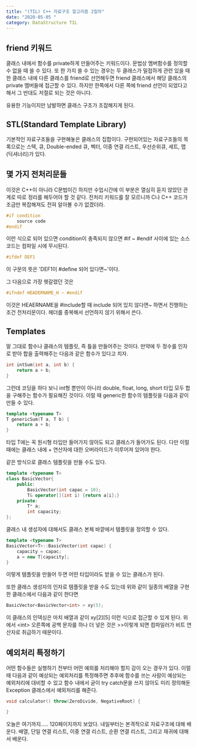 ```yaml
---
title: "(TIL) C++ 자료구조 알고리즘 2일차"
date: "2020-05-05 "
category: DataStructure TIL
---
```


## friend 키워드

클래스 내에서 함수를 private하게 만들어주는 키워드이다. 문법상 멤버함수를 정의할 수 없을 때 쓸 수 있다. 또 한 가지 쓸 수 있는 경우는 두 클래스가 밀접하게 관련 있을 때 한 클래스 내에 다른 클래스를 friend로 선언해두면 friend 클래스에서 해당 클래스의 private 멤버들에 접근할 수 있다. 하지만 한쪽에서 다른 쪽에 friend 선언이 되었다고 해서 그 반대도 저절로 되는 것은 아니다.

유용한 기능이지만 남발하면 클래스 구조가 조잡해지게 된다.

## STL(Standard Template Library)

기본적인 자료구조들을 구현해놓은 클래스의 집합이다. 구현되어있는 자료구조들의 목록으로는 스택, 큐, Double-ended 큐, 벡터, 이중 연결 리스트, 우선순위큐, 세트, 맵(딕셔너리)가 있다.

## 몇 가지 전처리문들

이것은 C++이 아니라 C문법이긴 하지만 수업시간에 이 부분은 열심히 듣지 않았던 관계로 따로 정리를 해두어야 할 것 같다. 전처리 키워드를 잘 모르니까 C나 C++ 코드가 조금만 복잡해져도 전혀 알아볼 수가 없겠더라.

```c++
#if condition
    source code
#endif
```

이런 식으로 되어 있으면 condition이 충족되지 않으면 #if ~ #endif 사이에 있는 소스 코드는 컴파일 시에 무시된다.

```c++
#ifdef DEF1
```

이 구문의 뜻은 'DEF1이 #define 되어 있다면~'이다.

그 다음으로 가장 헷갈렸던 것은

```c++
#ifndef HEADERNAME_H ~ #endif
```

이것은 HEAERNAME을 #include할 때 include 되어 있지 않다면~ 하면서 진행하는 조건 전처리문이다. 헤더를 중복해서 선언하지 않기 위해서 쓴다.

## Templates

말 그대로 함수나 클래스의 템플릿, 즉 틀을 만들어주는 것이다. 만약에 두 정수를 인자로 받아 합을 출력해주는 다음과 같은 함수가 있다고 치자.

```c++
int intSum(int a, int b) {
    return a + b;
}
```

그런데 코딩을 하다 보니 int형 뿐만이 아니라 double, float, long, short 타입 모두 합을 구해주는 함수가 필요해진 것이다. 이럴 때 generic한 함수의 템플릿을 다음과 같이 만들 수 있다.

```c++
template <typename T>
T genericSum(T a, T b) {
    return a + b;
}
```

타입 T에는 꼭 원시형 타입만 들어가지 않아도 되고 클래스가 들어가도 된다. 다만 이럴 때에는 클래스 내에 + 연산자에 대한 오버라이드가 이루어져 있어야 한다.

같은 방식으로 클래스 템플릿을 만들 수도 있다.

```c++
template <typename T>
class BasicVector{
    public:
        BasicVector(int capac = 10);
        T& operator[](int i) {return a[i];}
    private:
        T* a;
        int capacity;
};
```

클래스 내 생성자에 대해서도 클래스 본체 바깥에서 템플릿을 정의할 수 있다.

```c++
template <typename T>
BasicVector<T>::BasicVector(int capac) {
    capacity = capac;
    a = new T[capacity];
}
```

이렇게 템플릿을 만들어 두면 어떤 타입이라도 받을 수 있는 클래스가 된다.

또한 클래스 생성자의 인자로 템플릿을 받을 수도 있는데 위와 같이 일종의 배열을 구현한 클래스에서 다음과 같이 한다면

```c++
BasicVector<BasicVector<int> > xy(5);
```

이 클래스의 인덱싱은 마치 배열과 같이 xy[2][5] 이런 식으로 접근할 수 있게 된다. 위에서 \<int> 오른쪽에 공백 문자를 하나 더 넣은 것은 >>이렇게 되면 컴파일러가 비트 연산자로 취급하기 때문이다.

## 예외처리 특정하기

어떤 함수들은 실행하기 전부터 어떤 예외를 처리해야 할지 감이 오는 경우가 있다. 이럴 때 다음과 같이 예상되는 예외처리를 특정해주면 추후에 함수를 쓰는 사람이 예상되는 예외처리에 대비할 수 있고 함수 내에서 굳이 try catch문을 쓰지 않아도 미리 정의해둔 Exception 클래스에서 예외처리를 해준다.

```c++
void calculator() throw(ZeroDivide, NegativeRoot) {

}
```

오늘은 여기까지..... 120페이지까지 보았다. 내일부터는 본격적으로 자료구조에 대해 배운다. 배열, 단일 연결 리스트, 이중 연결 리스트, 순환 연결 리스트, 그리고 재귀에 대해서 배운다.
